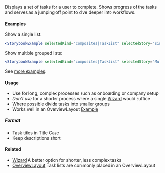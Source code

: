 Displays a set of tasks for a user to complete. Shows progress of the tasks and serves as a jumping off point to dive deeper into workflows.

#### Examples

Show a single list:

```jsx noeditor
<StorybookExample selectedKind="composites|TaskList" selectedStory="single list" />
```

Show multiple grouped lists:

```jsx noeditor
<StorybookExample selectedKind="composites|TaskList" selectedStory="Multiple lists" />
```

See [more examples](http://ui.zenefits.com/app/stories/?selectedKind=composites|TaskList).

#### Usage

- Use for long, complex processes such as onboarding or company setup
- _Don't use_ for a shorter process where a single [Wizard](#!/Wizard) would suffice
- Where possible divide tasks into smaller groups
- Works well in an OverviewLayout [Example](http://ui.zenefits.com/app/stories/?selectedKind=layout|OverviewLayout&selectedStory=task%20list%20pattern)

##### Format

- Task titles in Title Case
- Keep descriptions short

#### Related

- [Wizard](#!/Wizard) A better option for shorter, less complex tasks
- [OverviewLayout](#!/OverviewLayout) Task lists are commonly placed in an OverviewLayout
